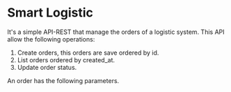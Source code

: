 # Smart Logistic

It's a simple API-REST that manage the orders of a logistic system. This API allow the following operations:

1. Create orders, this orders are save ordered by id.
2. List orders ordered by created_at.
3. Update order status.

An order has the following parameters.

